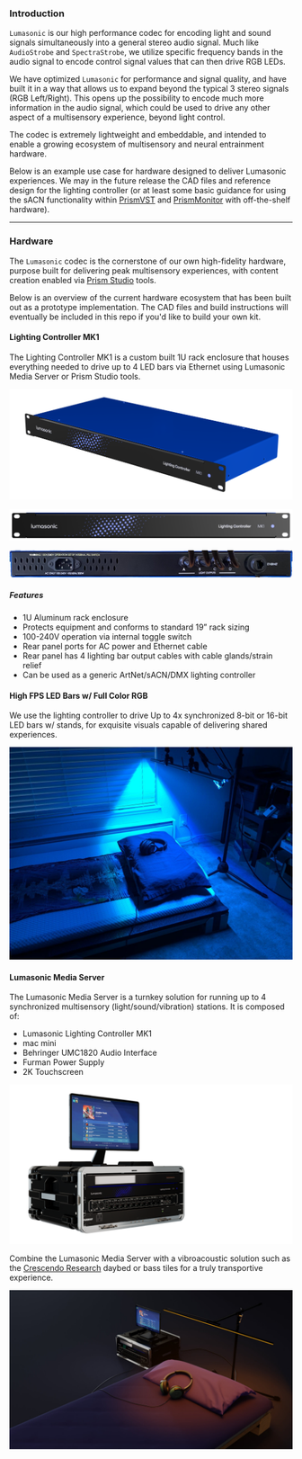 
### Introduction

`Lumasonic` is our high performance codec for encoding light and sound signals simultaneously into a general 
stereo audio signal. Much like `AudioStrobe` and `SpectraStrobe`, we utilize specific frequency bands in the audio
signal to encode control signal values that can then drive RGB LEDs.

We have optimized `Lumasonic` for performance and signal quality, and have built it in a way that allows us to expand
beyond the typical 3 stereo signals (RGB Left/Right). This opens up the possibility to encode much more information in
the audio signal, which could be used to drive any other aspect of a multisensory experience, beyond light control.

The codec is extremely lightweight and embeddable, and intended to enable a growing ecosystem of multisensory and 
neural entrainment hardware.

Below is an example use case for hardware designed to deliver Lumasonic experiences. We may in the future
release the CAD files and reference design for the lighting controller (or at least some basic guidance for using the 
sACN functionality within [PrismVST](../03-Prism-VST/01-prism-plugin-overview.md) and [PrismMonitor](../05-Prism-Monitor/01-prism-monitor-overview.md) 
with off-the-shelf hardware).

---

### Hardware

The `Lumasonic` codec is the cornerstone of our own high-fidelity hardware, purpose built for delivering peak
multisensory experiences, with content creation enabled via [Prism Studio](../02-Prism-Studio/01-introduction.md) tools.

Below is an overview of the current hardware ecosystem that has been built out as a prototype implementation. The CAD
files and build instructions will eventually be included in this repo if you'd like to build your own kit.

#### Lighting Controller MK1

The Lighting Controller MK1 is a custom built 1U rack enclosure that houses everything needed to drive up to 4 LED bars 
via Ethernet using Lumasonic Media Server or Prism Studio tools.

![LumasonicLightingControllerMK1 image-center image-full image-margin-v-24](img/LumasonicMK1.png)

![LumasonicLightingControllerMK1Front image-center image-full image-margin-v-24](img/LumasonicMK1_front_edit.png)

![LumasonicLightingControllerMK1Back image-center image-full image-margin-v-24](img/LumasonicMK1_back_edit.png)

##### Features

* 1U Aluminum rack enclosure
* Protects equipment and conforms to standard 19” rack sizing
* 100-240V operation via internal toggle switch
* Rear panel ports for AC power and Ethernet cable
* Rear panel has 4 lighting bar output cables with cable glands/strain relief
* Can be used as a generic ArtNet/sACN/DMX lighting controller

#### High FPS LED Bars w/ Full Color RGB
We use the lighting controller to drive Up to 4x synchronized 8-bit or 16-bit LED bars w/ stands, for exquisite 
visuals capable of delivering shared experiences.

![LumasonicExperience image-center image-full image-margin-v-24](img/Lumasonic_experience.jpg)

#### Lumasonic Media Server

The Lumasonic Media Server is a turnkey solution for running up to 4 synchronized multisensory (light/sound/vibration)
stations. It is composed of:

* Lumasonic Lighting Controller MK1
* mac mini
* Behringer UMC1820 Audio Interface
* Furman Power Supply
* 2K Touchscreen

![LumasonicMediaServer image-center image-full image-margin-v-24](img/LumasonicMediaServer_2.png)

Combine the Lumasonic Media Server with a vibroacoustic solution such as the [Crescendo Research](https://www.crescendoresearch.com/) 
daybed or bass tiles for a truly transportive experience.

![LumasonicMediaServer image-center image-full image-margin-v-24](img/LumasonicMediaServer_1.jpg)